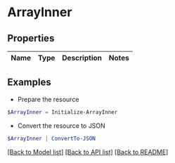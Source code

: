# ArrayInner
## Properties

Name | Type | Description | Notes
------------ | ------------- | ------------- | -------------

## Examples

- Prepare the resource
```powershell
$ArrayInner = Initialize-ArrayInner 
```

- Convert the resource to JSON
```powershell
$ArrayInner | ConvertTo-JSON
```

[[Back to Model list]](../README.md#documentation-for-models) [[Back to API list]](../README.md#documentation-for-api-endpoints) [[Back to README]](../README.md)

